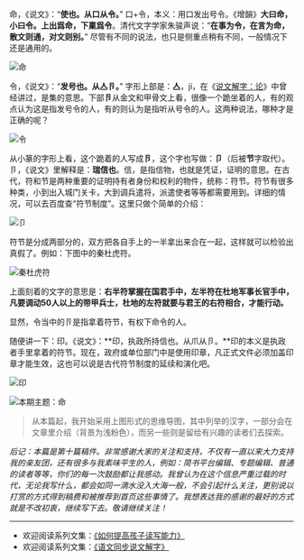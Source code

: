 命，《说文》：“**使也。从口从令。**” 口+令，本义：用口发出号令。《增韻》**大曰命，小曰令。上出爲命，下稟爲令**。清代文字学家朱骏声说：“**在事为令，在言为命，散文则通，对文则别。**” 尽管有不同的说法，也只是侧重点稍有不同，一般情况下还是通用的。

![命](http://upload-images.jianshu.io/upload_images/275449-55d1433174bc5beb.png?imageMogr2/auto-orient/strip%7CimageView2/2/w/1240)

令，《说文》：“**发号也。从亼卪。**” 字形上部是：**亼**，jí，在《[说文解字：论](http://www.jianshu.com/p/acd3addfc6d3)》中曾经讲过，是集的意思。下部**卪**从金文和甲骨文上看，很像一个跪坐着的人，有的观点认为这是指发号令的人，有的则认为是指听从号令的人。这两种说法，哪种才是正确的呢？

![令](http://upload-images.jianshu.io/upload_images/275449-e5e3d8e9d52265a5.png?imageMogr2/auto-orient/strip%7CimageView2/2/w/1240)

从小篆的字形上看，这个跪着的人写成**卪**，这个字也写做：**卩**（后被**节**字取代）。卪，《说文》里解释是：**瑞信也**。信，是指信物，也就是凭证，证明的意思。在古代，符和节是两种重要的证明持有者身份和权利的物件，统称：符节。符节有很多种类，小到出入城门关卡，大到调兵遣将，派遣使者等等都需要用到。详细的情况，可以去百度查“符节制度”。这里只做个简单的介绍：

![卩](http://upload-images.jianshu.io/upload_images/275449-4359c81a47c8ad80.png?imageMogr2/auto-orient/strip%7CimageView2/2/w/1240)

符节是分成两部分的，双方把各自手上的一半拿出来合在一起，这样就可以检验出真假了。例如：下图中的秦杜虎符。

![秦杜虎符](http://upload-images.jianshu.io/upload_images/275449-91374fe5f1191f48.jpg?imageMogr2/auto-orient/strip%7CimageView2/2/w/1240)

上面刻着的文字的意思是：**右半符掌握在国君手中，左半符在杜地军事长官手中，凡要调动50人以上的带甲兵士，杜地的左符就要与君王的右符相合，才能行动。** 

显然，令当中的卪是指拿着符节，有权下命令的人。

随便讲一下：印。《说文》：**印，执政所持信也。从爪从卪。**印的本义是执政者手里拿着的符节。现在，政府或单位部门中是使用印章，凡正式文件必须加盖印章才能生效，这也可以说是古代符节制度的延续和演化吧。

![印](http://upload-images.jianshu.io/upload_images/275449-02a19ae251cafdd8.png?imageMogr2/auto-orient/strip%7CimageView2/2/w/1240)

![本期主题：命](http://upload-images.jianshu.io/upload_images/275449-74be0d7ae50ee0ff.png?imageMogr2/auto-orient/strip%7CimageView2/2/w/1240)

>从本篇起，我开始采用上图形式的思维导图，其中列举的汉字，一部分会在文章里介绍（背景为浅粉色），而另一些则是留给有兴趣的读者们去探索。

*后记：本篇是第十篇稿件。非常感谢大家的关注和支持，不仅有一直以来大力支持我的亲友团，还有很多与我素味平生的人，例如：简书平台编辑、专题编辑、普通的读者等等，你们的每一次鼓励都让我感动。我曾认为在这个信息严重过载的时代，无论我写什么，都会如同一滴水没入大海一般，不会引起什么关注，更别说以打赏的方式得到稿费和被推荐到首页这些事情了。我想表达我的感谢的最好的方式就是不改初衷，继续写下去。敬请继续关注！*


----
* 欢迎阅读系列文集：[《如何提高孩子读写能力》](http://www.jianshu.com/nb/8869173)
* 欢迎阅读系列文集：[《语文同步说文解字》](http://www.jianshu.com/notebooks/6718880/latest)
